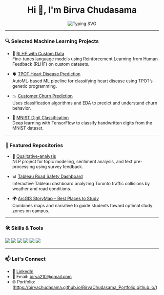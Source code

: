 <!-- Header with animated typing -->
<h1 align="center">Hi 👋, I'm Birva Chudasama</h1>
<p align="center">
  <img src="https://readme-typing-svg.demolab.com?font=Fira+Code&pause=1000&center=true&vCenter=true&width=800&lines=Data+Analyst+%7C+ML+Enthusiast+%7C+Software+Developer" alt="Typing SVG" />
</p>



---

### 🔍 Selected Machine Learning Projects

- 🧠 [RLHF with Custom Data](https://github.com/BirvaChudasama/ML-notebooks/blob/main/RLHF_with_Custom_Datasets%20(2).ipynb)  
  Fine-tunes language models using Reinforcement Learning from Human Feedback (RLHF) on custom datasets.

- 🫀 [TPOT Heart Disease Prediction](https://github.com/BirvaChudasama/ML-notebooks/blob/main/TPOT%20Heart%20Disease.ipynb)  
  AutoML-based ML pipeline for classifying heart disease using TPOT’s genetic programming.

- 📉 [Customer Churn Prediction](https://github.com/BirvaChudasama/ML-notebooks/blob/main/customer_churn_prediction.ipynb)  
  Uses classification algorithms and EDA to predict and understand churn behavior.

- 🔢 [MNIST Digit Classification](https://github.com/BirvaChudasama/ML-notebooks/blob/main/mnist_dataset_classification.ipynb)  
  Deep learning with TensorFlow to classify handwritten digits from the MNIST dataset.

---

### 📂 Featured Repositories

- 🧪 [Qualitative-analysis](https://github.com/BirvaChudasama/Qualitative-analysis)  
  NLP project for topic modeling, sentiment analysis, and text pre-processing using survey feedback.

- 📊 [Tableau Road Safety Dashboard](https://public.tableau.com/shared/DGSTG4D22?:display_count=n&:origin=viz_share_link)  
  Interactive Tableau dashboard analyzing Toronto traffic collisions by weather and road conditions.

- 🌍 [ArcGIS StoryMap – Best Places to Study](https://storymaps.arcgis.com/stories/fedb435ff2d94106a6583536b79a278f)  
  Combines maps and narrative to guide students toward optimal study zones on campus.

---

### 🛠️ Skills & Tools

<p>
  <img src="https://img.shields.io/badge/Python-blue?logo=python&logoColor=white" />
  <img src="https://img.shields.io/badge/TensorFlow-orange?logo=tensorflow&logoColor=white" />
  <img src="https://img.shields.io/badge/Tableau-blueviolet?logo=tableau&logoColor=white" />
  <img src="https://img.shields.io/badge/SQL-teal?logo=mysql&logoColor=white" />
  <img src="https://img.shields.io/badge/HTML5-orange?logo=html5&logoColor=white" />
  <img src="https://img.shields.io/badge/GitHub-black?logo=github&logoColor=white" />
</p>


---

### 📫 Let's Connect

- 💼 [LinkedIn](https://www.linkedin.com/in/birva-chudasama/)
- 📩 Email: birva210@gmail.com  
- 🌐 Portfolio: (https://birvachudasama.github.io/BirvaChudasama_Portfolio.github.io/)

